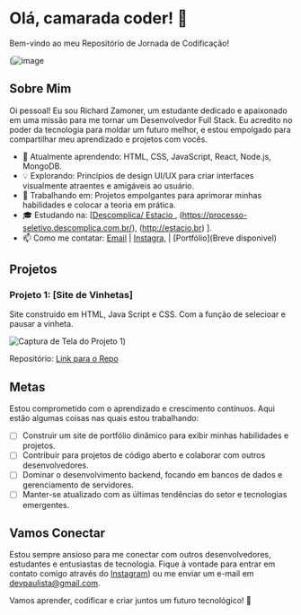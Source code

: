 # Olá, camarada coder! 👋

Bem-vindo ao meu Repositório de Jornada de Codificação!

(![image](https://github.com/Dev-RichardZamoner/Dev-RichardZamoner/assets/130820445/32788360-e590-4553-a73d-6a9e1b00cc75)


## Sobre Mim

Oi pessoal! Eu sou Richard Zamoner, um estudante dedicado e apaixonado em uma missão para me tornar um Desenvolvedor Full Stack. Eu acredito no poder da tecnologia para moldar um futuro melhor, e estou empolgado para compartilhar meu aprendizado e projetos com vocês.

- 🌱 Atualmente aprendendo: HTML, CSS, JavaScript, React, Node.js, MongoDB.
- 💡 Explorando: Princípios de design UI/UX para criar interfaces visualmente atraentes e amigáveis ​​ao usuário.
- 🚀 Trabalhando em: Projetos empolgantes para aprimorar minhas habilidades e colocar a teoria em prática.
- 🎓 Estudando na: [[Descomplica/ Estacio ](https://web.dev/), (https://processo-seletivo.descomplica.com.br/), (http://estacio.br) ].
- 📫 Como me contatar: [Email](mailto:devpaulista@gmail.com) | [Instagra,](https://www.instagram.com/rmc.oficial) | [Portfólio](Breve disponivel)

## Projetos

### Projeto 1: [Site de Vinhetas]

Site construido em HTML, Java Script e CSS. Com a função de selecioar e pausar a vinheta.

![Captura de Tela do Projeto 1](https://user-images.githubusercontent.com/130820445/263433269-bed2ae0b-f897-46c5-bc88-da2880be14a2.png))

Repositório: [Link para o Repo](https://github.com/Dev-RichardZamoner/Dev-RichardZamoner-Vinheta.io)


## Metas

Estou comprometido com o aprendizado e crescimento contínuos. Aqui estão algumas coisas nas quais estou trabalhando:

- [ ] Construir um site de portfólio dinâmico para exibir minhas habilidades e projetos.
- [ ] Contribuir para projetos de código aberto e colaborar com outros desenvolvedores.
- [ ] Dominar o desenvolvimento backend, focando em bancos de dados e gerenciamento de servidores.
- [ ] Manter-se atualizado com as últimas tendências do setor e tecnologias emergentes.

## Vamos Conectar

Estou sempre ansioso para me conectar com outros desenvolvedores, estudantes e entusiastas de tecnologia. Fique à vontade para entrar em contato comigo através do [Instagram](https://www.instagram.com/rmc.oficial)) ou me enviar um e-mail em devpaulista@gmail.com.

Vamos aprender, codificar e criar juntos um futuro tecnológico! 🚀
